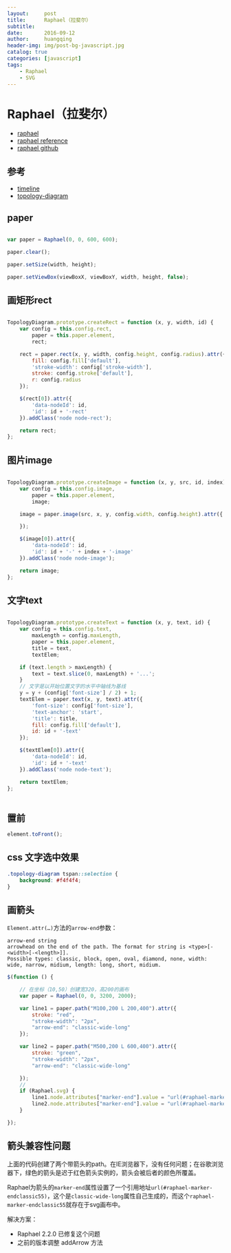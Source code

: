 ```yaml
---
layout:     post
title:      Raphael（拉斐尔）
subtitle:   
date:       2016-09-12
author:     huangqing
header-img: img/post-bg-javascript.jpg
catalog: true
categories: [javascript]
tags:
    - Raphael
    - SVG
---
```


# Raphael（拉斐尔）

+ [raphael](http://dmitrybaranovskiy.github.io/raphael/)
+ [raphael reference](http://dmitrybaranovskiy.github.io/raphael/reference.html)
+ [raphael github](https://github.com/DmitryBaranovskiy/raphael)

## 参考

+ [timeline](https://github.com/huang-qing/timeline)
+ [topology-diagram](https://github.com/huang-qing/topology-diagram)


## paper

~~~javascript

var paper = Raphael(0, 0, 600, 600);

paper.clear();

paper.setSize(width, height);

paper.setViewBox(viewBoxX, viewBoxY, width, height, false);
~~~


## 画矩形rect

~~~javascript

TopologyDiagram.prototype.createRect = function (x, y, width, id) {
    var config = this.config.rect,
        paper = this.paper.element,
        rect;

    rect = paper.rect(x, y, width, config.height, config.radius).attr({
        fill: config.fill['default'],
        'stroke-width': config['stroke-width'],
        stroke: config.stroke['default'],
        r: config.radius
    });

    $(rect[0]).attr({
        'data-nodeId': id,
        'id': id + '-rect'
    }).addClass('node node-rect');

    return rect;
};

~~~

## 图片image

~~~javascript

TopologyDiagram.prototype.createImage = function (x, y, src, id, index) {
    var config = this.config.image,
        paper = this.paper.element,
        image;

    image = paper.image(src, x, y, config.width, config.height).attr({

    });

    $(image[0]).attr({
        'data-nodeId': id,
        'id': id + '-' + index + '-image'
    }).addClass('node node-image');

    return image;
};
~~~

## 文字text

~~~javascript

TopologyDiagram.prototype.createText = function (x, y, text, id) {
    var config = this.config.text,
        maxLength = config.maxLength,
        paper = this.paper.element,
        title = text,
        textElem;

    if (text.length > maxLength) {
        text = text.slice(0, maxLength) + '...';
    }
    // 文字是以开始位置文字的水平中轴线为基线
    y = y + (config['font-size'] / 2) + 1;
    textElem = paper.text(x, y, text).attr({
        'font-size': config['font-size'],
        'text-anchor': 'start',
        'title': title,
        fill: config.fill['default'],
        id: id + '-text'
    });

    $(textElem[0]).attr({
        'data-nodeId': id,
        'id': id + '-text'
    }).addClass('node node-text');

    return textElem;
};
    
~~~

## 置前

~~~javascript
element.toFront();
~~~

## css 文字选中效果

~~~css
.topology-diagram tspan::selection {
    background: #f4f4f4;
}
~~~


## 画箭头 

`Element.attr(…)`方法的`arrow-end`参数：

~~~
arrow-end string  
arrowhead on the end of the path. The format for string is <type>[-<width>[-<length>]].   
Possible types: classic, block, open, oval, diamond, none, width: wide, narrow, midium, length: long, short, midium.
~~~


~~~javascript
$(function () {

    // 在坐标（10,50）创建宽320，高200的画布  
    var paper = Raphael(0, 0, 3200, 2000);

    var line1 = paper.path("M100,200 L 200,400").attr({
        stroke: "red",
        "stroke-width": "2px",
        "arrow-end": "classic-wide-long"
    });

    var line2 = paper.path("M500,200 L 600,400").attr({
        stroke: "green",
        "stroke-width": "2px",
        "arrow-end": "classic-wide-long"

    });
    //
    if (Raphael.svg) {
        line1.node.attributes["marker-end"].value = "url(#raphael-marker-endclassic-" + "red" + ")";
        line2.node.attributes["marker-end"].value = "url(#raphael-marker-endclassic-" + "green" + ")";
    }

});
~~~

## 箭头兼容性问题

上面的代码创建了两个带箭头的path。在IE浏览器下，没有任何问题；在谷歌浏览器下，绿色的箭头是迟于红色箭头实例的，箭头会被后者的颜色所覆盖。

Raphael为箭头的`marker-end`属性设置了一个引用地址`url(#raphael-marker-endclassic55)`，这个是`classic-wide-long`属性自己生成的，而这个`raphael-marker-endclassic55`就存在于svg画布中。

解决方案：
+ Raphael 2.2.0 已修复这个问题
+ 之前的版本调整 addArrow 方法




